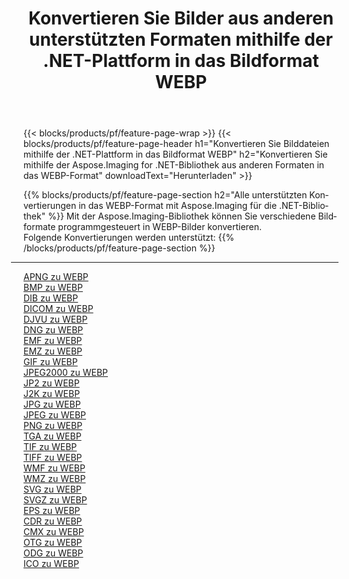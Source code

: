 ﻿---
title: Konvertieren Sie Bilder aus anderen unterstützten Formaten mithilfe der .NET-Plattform in das Bildformat WEBP 
weight: 3920
url: /de/net/conversion/to/webp 
lang: de
langdirlevel: 2
locales: zh-hans,ja,it,ru,de,es,fr,nl,id,lt,pl,pt,vi,tr,ko,zh-hant,ar,hi,th,sv,cs,uk,he
description: Mit Aspose.Imaging für die .NET-Bibliothek ist es einfach, von anderen unterstützten Bildformaten in WEBP zu konvertieren
---

{{< blocks/products/pf/feature-page-wrap >}}
{{< blocks/products/pf/feature-page-header h1="Konvertieren Sie Bilddateien mithilfe der .NET-Plattform in das Bildformat WEBP" h2="Konvertieren Sie mithilfe der Aspose.Imaging for .NET-Bibliothek aus anderen Formaten in das WEBP-Format" downloadText="Herunterladen" >}}


{{% blocks/products/pf/feature-page-section  h2="Alle unterstützten Konvertierungen in das WEBP-Format mit Aspose.Imaging für die .NET-Bibliothek" %}}
Mit der Aspose.Imaging-Bibliothek können Sie verschiedene Bildformate programmgesteuert in WEBP-Bilder konvertieren.
<br/>
Folgende Konvertierungen werden unterstützt:
{{% /blocks/products/pf/feature-page-section %}}
<div class="container-fluid productfamilypage bg-gray">
    <div class="convertypes bg-gray agp-content section">
        <div class="container">
		<hr style="margin-left:-20px;"/>
		<div class="row other-converters">
		    <div class='col-md-2 other-converter remove-lp remove-rp'><a href="/imaging/de/net/conversion/apng-to-webp" >APNG zu WEBP</a></div>
<div class='col-md-2 other-converter remove-lp remove-rp'><a href="/imaging/de/net/conversion/bmp-to-webp" >BMP zu WEBP</a></div>
<div class='col-md-2 other-converter remove-lp remove-rp'><a href="/imaging/de/net/conversion/dib-to-webp" >DIB zu WEBP</a></div>
<div class='col-md-2 other-converter remove-lp remove-rp'><a href="/imaging/de/net/conversion/dicom-to-webp" >DICOM zu WEBP</a></div>
<div class='col-md-2 other-converter remove-lp remove-rp'><a href="/imaging/de/net/conversion/djvu-to-webp" >DJVU zu WEBP</a></div>
<div class='col-md-2 other-converter remove-lp remove-rp'><a href="/imaging/de/net/conversion/dng-to-webp" >DNG zu WEBP</a></div>
<div class='col-md-2 other-converter remove-lp remove-rp'><a href="/imaging/de/net/conversion/emf-to-webp" >EMF zu WEBP</a></div>
<div class='col-md-2 other-converter remove-lp remove-rp'><a href="/imaging/de/net/conversion/emz-to-webp" >EMZ zu WEBP</a></div>
<div class='col-md-2 other-converter remove-lp remove-rp'><a href="/imaging/de/net/conversion/gif-to-webp" >GIF zu WEBP</a></div>
<div class='col-md-2 other-converter remove-lp remove-rp'><a href="/imaging/de/net/conversion/jpeg2000-to-webp" >JPEG2000 zu WEBP</a></div>
<div class='col-md-2 other-converter remove-lp remove-rp'><a href="/imaging/de/net/conversion/jp2-to-webp" >JP2 zu WEBP</a></div>
<div class='col-md-2 other-converter remove-lp remove-rp'><a href="/imaging/de/net/conversion/j2k-to-webp" >J2K zu WEBP</a></div>
<div class='col-md-2 other-converter remove-lp remove-rp'><a href="/imaging/de/net/conversion/jpg-to-webp" >JPG zu WEBP</a></div>
<div class='col-md-2 other-converter remove-lp remove-rp'><a href="/imaging/de/net/conversion/jpeg-to-webp" >JPEG zu WEBP</a></div>
<div class='col-md-2 other-converter remove-lp remove-rp'><a href="/imaging/de/net/conversion/png-to-webp" >PNG zu WEBP</a></div>
<div class='col-md-2 other-converter remove-lp remove-rp'><a href="/imaging/de/net/conversion/tga-to-webp" >TGA zu WEBP</a></div>
<div class='col-md-2 other-converter remove-lp remove-rp'><a href="/imaging/de/net/conversion/tif-to-webp" >TIF zu WEBP</a></div>
<div class='col-md-2 other-converter remove-lp remove-rp'><a href="/imaging/de/net/conversion/tiff-to-webp" >TIFF zu WEBP</a></div>
<div class='col-md-2 other-converter remove-lp remove-rp'><a href="/imaging/de/net/conversion/wmf-to-webp" >WMF zu WEBP</a></div>
<div class='col-md-2 other-converter remove-lp remove-rp'><a href="/imaging/de/net/conversion/wmz-to-webp" >WMZ zu WEBP</a></div>
<div class='col-md-2 other-converter remove-lp remove-rp'><a href="/imaging/de/net/conversion/svg-to-webp" >SVG zu WEBP</a></div>
<div class='col-md-2 other-converter remove-lp remove-rp'><a href="/imaging/de/net/conversion/svgz-to-webp" >SVGZ zu WEBP</a></div>
<div class='col-md-2 other-converter remove-lp remove-rp'><a href="/imaging/de/net/conversion/eps-to-webp" >EPS zu WEBP</a></div>
<div class='col-md-2 other-converter remove-lp remove-rp'><a href="/imaging/de/net/conversion/cdr-to-webp" >CDR zu WEBP</a></div>
<div class='col-md-2 other-converter remove-lp remove-rp'><a href="/imaging/de/net/conversion/cmx-to-webp" >CMX zu WEBP</a></div>
<div class='col-md-2 other-converter remove-lp remove-rp'><a href="/imaging/de/net/conversion/otg-to-webp" >OTG zu WEBP</a></div>
<div class='col-md-2 other-converter remove-lp remove-rp'><a href="/imaging/de/net/conversion/odg-to-webp" >ODG zu WEBP</a></div>
<div class='col-md-2 other-converter remove-lp remove-rp'><a href="/imaging/de/net/conversion/ico-to-webp" >ICO zu WEBP</a></div>
                </div>
        </div>
    </div>
</div>
<br/>

